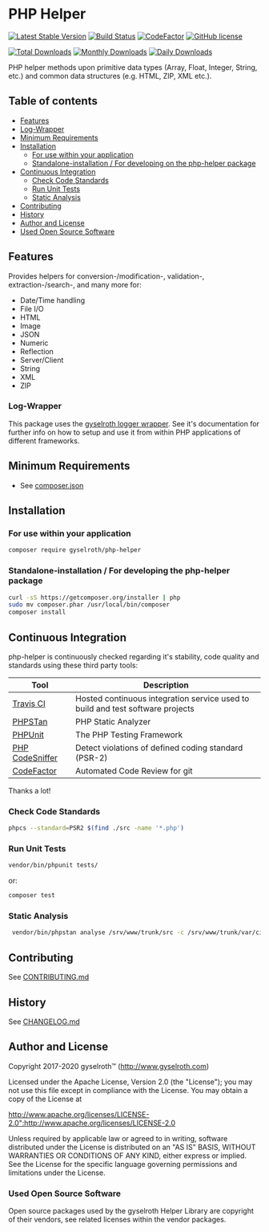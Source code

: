 PHP Helper
==========

[![Latest Stable Version](https://poser.pugx.org/gyselroth/php-helper/v)](//packagist.org/packages/gyselroth/php-helper)
[![Build Status](https://travis-ci.org/gyselroth/php-helper.svg?branch=master)](https://travis-ci.org/gyselroth/php-helper)
[![CodeFactor](https://www.codefactor.io/repository/github/gyselroth/php-helper/badge/master)](https://www.codefactor.io/repository/github/gyselroth/php-helper/overview/master)
[![GitHub license](https://img.shields.io/badge/license-apache_2.0-blue.svg)](https://raw.githubusercontent.com/gyselroth/php-helper/master/LICENSE)


[![Total Downloads](https://poser.pugx.org/gyselroth/php-helper/downloads)](//packagist.org/packages/gyselroth/php-helper)
[![Monthly Downloads](https://poser.pugx.org/gyselroth/php-helper/d/monthly)](//packagist.org/packages/gyselroth/php-helper)
[![Daily Downloads](https://poser.pugx.org/gyselroth/php-helper/d/daily)](//packagist.org/packages/gyselroth/php-helper)

PHP helper methods upon primitive data types (Array, Float, Integer, String, etc.) 
and common data structures (e.g. HTML, ZIP, XML etc.).


## Table of contents

* [Features](#features)
* [Log-Wrapper](#log-wrapper)
* [Minimum Requirements](#minimum-requirements)
* [Installation](#installation)
  * [For use within your application](#for-use-within-your-application)
  * [Standalone-installation / For developing on the php-helper package](#standalone-installation--for-developing-the-php-helper-package)
* [Continuous Integration](#continuous-integration)
  + [Check Code Standards](#check-code-standards)
  + [Run Unit Tests](#run-unit-tests)
  + [Static Analysis](#static-analysis)
* [Contributing](#contributing)
* [History](#history)
* [Author and License](#author-and-license)
* [Used Open Source Software](#used-open-source-software)


Features
--------

Provides helpers for conversion-/modification-, validation-, extraction-/search-, and many more for:

* Date/Time handling
* File I/O
* HTML
* Image
* JSON
* Numeric
* Reflection
* Server/Client 
* String
* XML
* ZIP


### Log-Wrapper

This package uses the [gyselroth logger wrapper](https://github.com/gyselroth/php-helper-log).
See it's documentation for further info on how to setup and use it from within PHP applications of different
frameworks.


Minimum Requirements
--------------------

* See [composer.json](https://github.com/gyselroth/php-helper/blob/master/composer.json)


Installation
------------

### For use within your application

```sh
composer require gyselroth/php-helper
```


### Standalone-installation / For developing the php-helper package

```sh
curl -sS https://getcomposer.org/installer | php
sudo mv composer.phar /usr/local/bin/composer
composer install
```

Continuous Integration
------------------------

php-helper is continuously checked regarding it's stability, code quality and standards using these third party tools:

| Tool                                                              | Description                                                                    |
| ----------------------------------------------------------------- | ------------------------------------------------------------------------------ |
| [Travis CI](https://travis-ci.org/)                               | Hosted continuous integration service used to build and test software projects |
| [PHPSTan](https://phpstan.org/)                                   | PHP Static Analyzer                                                            |
| [PHPUnit](https://phpunit.de/)                                    | The PHP Testing Framework                                                      |
| [PHP CodeSniffer](https://github.com/squizlabs/PHP_CodeSniffer)   | Detect violations of defined coding standard (PSR-2)                           |
| [CodeFactor](https://www.codefactor.io/)                          | Automated Code Review for git                                                  |

Thanks a lot!


### Check Code Standards

```sh
phpcs --standard=PSR2 $(find ./src -name '*.php')
```

### Run Unit Tests

```sh
vendor/bin/phpunit tests/
```

or:   
```sh
composer test
```


### Static Analysis

```sh
 vendor/bin/phpstan analyse /srv/www/trunk/src -c /srv/www/trunk/var/ci/phpstan/phpstan.neon
```


Contributing
------------

See [CONTRIBUTING.md](https://github.com/gyselroth/php-helper/blob/master/CONTRIBUTING.md)


History
-------

See [CHANGELOG.md](https://github.com/gyselroth/php-helper/blob/master/CHANGELOG.md)


Author and License
------------------

Copyright 2017-2020 gyselroth™ (http://www.gyselroth.com)

Licensed under the Apache License, Version 2.0 (the "License");
you may not use this file except in compliance with the License.
You may obtain a copy of the License at

http://www.apache.org/licenses/LICENSE-2.0":http://www.apache.org/licenses/LICENSE-2.0

Unless required by applicable law or agreed to in writing, software
distributed under the License is distributed on an "AS IS" BASIS,
WITHOUT WARRANTIES OR CONDITIONS OF ANY KIND, either express or implied.
See the License for the specific language governing permissions and
limitations under the License. 


### Used Open Source Software

Open source packages used by the gyselroth Helper Library are copyright of their vendors, see related licenses within
the vendor packages.
